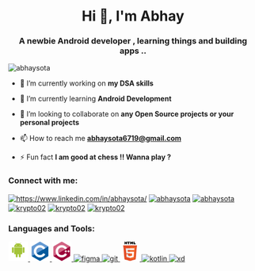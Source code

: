 <h1 align="center">Hi 👋, I'm Abhay</h1>
<h3 align="center">A newbie Android developer , learning things and building apps ..</h3>

<p align="left"> <img src="https://komarev.com/ghpvc/?username=abhaysota&label=Profile%20views&color=0e75b6&style=flat" alt="abhaysota" /> </p>

- 🔭 I’m currently working on **my DSA skills**

- 🌱 I’m currently learning **Android Development**

- 👯 I’m looking to collaborate on **any Open Source projects or your personal projects**

- 📫 How to reach me **abhaysota6719@gmail.com**

- ⚡ Fun fact **I am good at chess !! Wanna play ?**

<h3 align="left">Connect with me:</h3>
<p align="left">
<a href="https://linkedin.com/in/https://www.linkedin.com/in/abhaysota/" target="blank"><img align="center" src="https://raw.githubusercontent.com/rahuldkjain/github-profile-readme-generator/master/src/images/icons/Social/linked-in-alt.svg" alt="https://www.linkedin.com/in/abhaysota/" height="30" width="40" /></a>
<a href="https://stackoverflow.com/users/abhaysota" target="blank"><img align="center" src="https://raw.githubusercontent.com/rahuldkjain/github-profile-readme-generator/master/src/images/icons/Social/stack-overflow.svg" alt="abhaysota" height="30" width="40" /></a>
<a href="https://instagram.com/abhaysota" target="blank"><img align="center" src="https://raw.githubusercontent.com/rahuldkjain/github-profile-readme-generator/master/src/images/icons/Social/instagram.svg" alt="abhaysota" height="30" width="40" /></a>
<a href="https://www.codechef.com/users/krypto02" target="blank"><img align="center" src="https://cdn.jsdelivr.net/npm/simple-icons@3.1.0/icons/codechef.svg" alt="krypto02" height="30" width="40" /></a>
<a href="https://codeforces.com/profile/krypto02" target="blank"><img align="center" src="https://raw.githubusercontent.com/rahuldkjain/github-profile-readme-generator/master/src/images/icons/Social/codeforces.svg" alt="krypto02" height="30" width="40" /></a>
<a href="https://www.leetcode.com/krypto02" target="blank"><img align="center" src="https://raw.githubusercontent.com/rahuldkjain/github-profile-readme-generator/master/src/images/icons/Social/leet-code.svg" alt="krypto02" height="30" width="40" /></a>
</p>

<h3 align="left">Languages and Tools:</h3>
<p align="left"> <a href="https://developer.android.com" target="_blank" rel="noreferrer"> <img src="https://raw.githubusercontent.com/devicons/devicon/master/icons/android/android-original-wordmark.svg" alt="android" width="40" height="40"/> </a> <a href="https://www.cprogramming.com/" target="_blank" rel="noreferrer"> <img src="https://raw.githubusercontent.com/devicons/devicon/master/icons/c/c-original.svg" alt="c" width="40" height="40"/> </a> <a href="https://www.w3schools.com/cpp/" target="_blank" rel="noreferrer"> <img src="https://raw.githubusercontent.com/devicons/devicon/master/icons/cplusplus/cplusplus-original.svg" alt="cplusplus" width="40" height="40"/> </a> <a href="https://www.figma.com/" target="_blank" rel="noreferrer"> <img src="https://www.vectorlogo.zone/logos/figma/figma-icon.svg" alt="figma" width="40" height="40"/> </a> <a href="https://git-scm.com/" target="_blank" rel="noreferrer"> <img src="https://www.vectorlogo.zone/logos/git-scm/git-scm-icon.svg" alt="git" width="40" height="40"/> </a> <a href="https://www.w3.org/html/" target="_blank" rel="noreferrer"> <img src="https://raw.githubusercontent.com/devicons/devicon/master/icons/html5/html5-original-wordmark.svg" alt="html5" width="40" height="40"/> </a> <a href="https://kotlinlang.org" target="_blank" rel="noreferrer"> <img src="https://www.vectorlogo.zone/logos/kotlinlang/kotlinlang-icon.svg" alt="kotlin" width="40" height="40"/> </a> <a href="https://www.adobe.com/products/xd.html" target="_blank" rel="noreferrer"> <img src="https://cdn.worldvectorlogo.com/logos/adobe-xd.svg" alt="xd" width="40" height="40"/> </a> </p>
